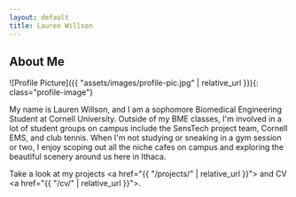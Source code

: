 ```yaml
---
layout: default
title: Lauren Willson
---
```


## About Me

![Profile Picture]({{ "assets/images/profile-pic.jpg" | relative_url }}){: class="profile-image"}
 
My name is Lauren Willson, and I am a sophomore Biomedical Engineering Student at Cornell University. Outside of my BME classes, I'm involved in a lot of student groups on campus include the SensTech project team, Cornell EMS, and club tennis. When I'm not studying or sneaking in a gym session or two, I enjoy scoping out all the niche cafes on campus and exploring the beautiful scenery around us here in Ithaca. 

Take a look at my projects <a href="{{ "/projects/" | relative_url }}"></a> and CV <a href="{{ "/cv/" | relative_url }}"></a>.


